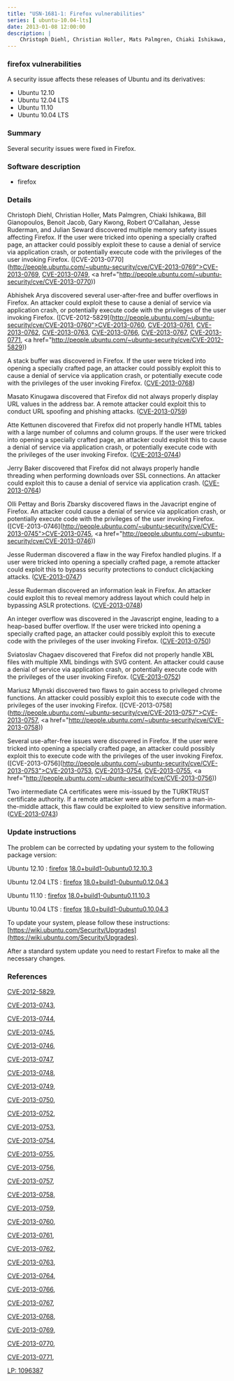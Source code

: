 ```yaml
---
title: "USN-1681-1: Firefox vulnerabilities"
series: [ ubuntu-10.04-lts]
date: 2013-01-08 12:00:00
description: |
    Christoph Diehl, Christian Holler, Mats Palmgren, Chiaki Ishikawa, Bill Gianopoulos, Benoit Jacob, Gary Kwong, Robert O&#39;Callahan, Jesse Ruderman, and Julian Seward discovered multiple memory safety issues affecting Firefox. If the user were tricked into opening a specially crafted page, an attacker could possibly exploit these to cause a denial of service via application crash, or potentially execute code with the privileges of the user invoking Firefox. ([CVE-2013-0770](http://people.ubuntu.com/~ubuntu-security/cve/CVE-2013-0769">CVE-2013-0769</a>, <a href="http://people.ubuntu.com/~ubuntu-security/cve/CVE-2013-0749">CVE-2013-0749</a>, <a href="http://people.ubuntu.com/~ubuntu-security/cve/CVE-2013-0770))
--- 
```

 
 


### firefox vulnerabilities

A security issue affects these releases of Ubuntu and its derivatives:

* Ubuntu 12.10
* Ubuntu 12.04 LTS
* Ubuntu 11.10
* Ubuntu 10.04 LTS

### Summary

Several security issues were fixed in Firefox. 

### Software description

* firefox 

### Details

Christoph Diehl, Christian Holler, Mats Palmgren, Chiaki Ishikawa, Bill Gianopoulos, Benoit Jacob, Gary Kwong, Robert O&#39;Callahan, Jesse Ruderman, and Julian Seward discovered multiple memory safety issues affecting Firefox. If the user were tricked into opening a specially crafted page, an attacker could possibly exploit these to cause a denial of service via application crash, or potentially execute code with the privileges of the user invoking Firefox. ([CVE-2013-0770](http://people.ubuntu.com/~ubuntu-security/cve/CVE-2013-0769">CVE-2013-0769</a>, <a href="http://people.ubuntu.com/~ubuntu-security/cve/CVE-2013-0749">CVE-2013-0749</a>, <a href="http://people.ubuntu.com/~ubuntu-security/cve/CVE-2013-0770))

Abhishek Arya discovered several user-after-free and buffer overflows in Firefox. An attacker could exploit these to cause a denial of service via application crash, or potentially execute code with the privileges of the user invoking Firefox. ([CVE-2012-5829](http://people.ubuntu.com/~ubuntu-security/cve/CVE-2013-0760">CVE-2013-0760</a>, <a href="http://people.ubuntu.com/~ubuntu-security/cve/CVE-2013-0761">CVE-2013-0761</a>, <a href="http://people.ubuntu.com/~ubuntu-security/cve/CVE-2013-0762">CVE-2013-0762</a>, <a href="http://people.ubuntu.com/~ubuntu-security/cve/CVE-2013-0763">CVE-2013-0763</a>, <a href="http://people.ubuntu.com/~ubuntu-security/cve/CVE-2013-0766">CVE-2013-0766</a>, <a href="http://people.ubuntu.com/~ubuntu-security/cve/CVE-2013-0767">CVE-2013-0767</a>, <a href="http://people.ubuntu.com/~ubuntu-security/cve/CVE-2013-0771">CVE-2013-0771</a>, <a href="http://people.ubuntu.com/~ubuntu-security/cve/CVE-2012-5829))

A stack buffer was discovered in Firefox. If the user were tricked into opening a specially crafted page, an attacker could possibly exploit this to cause a denial of service via application crash, or potentially execute code with the privileges of the user invoking Firefox. ([CVE-2013-0768](http://people.ubuntu.com/~ubuntu-security/cve/CVE-2013-0768))

Masato Kinugawa discovered that Firefox did not always properly display URL values in the address bar. A remote attacker could exploit this to conduct URL spoofing and phishing attacks. ([CVE-2013-0759](http://people.ubuntu.com/~ubuntu-security/cve/CVE-2013-0759))

Atte Kettunen discovered that Firefox did not properly handle HTML tables with a large number of columns and column groups. If the user were tricked into opening a specially crafted page, an attacker could exploit this to cause a denial of service via application crash, or potentially execute code with the privileges of the user invoking Firefox. ([CVE-2013-0744](http://people.ubuntu.com/~ubuntu-security/cve/CVE-2013-0744))

Jerry Baker discovered that Firefox did not always properly handle threading when performing downloads over SSL connections. An attacker could exploit this to cause a denial of service via application crash. ([CVE-2013-0764](http://people.ubuntu.com/~ubuntu-security/cve/CVE-2013-0764))

Olli Pettay and Boris Zbarsky discovered flaws in the Javacript engine of Firefox. An attacker could cause a denial of service via application crash, or potentially execute code with the privileges of the user invoking Firefox. ([CVE-2013-0746](http://people.ubuntu.com/~ubuntu-security/cve/CVE-2013-0745">CVE-2013-0745</a>, <a href="http://people.ubuntu.com/~ubuntu-security/cve/CVE-2013-0746))

Jesse Ruderman discovered a flaw in the way Firefox handled plugins. If a user were tricked into opening a specially crafted page, a remote attacker could exploit this to bypass security protections to conduct clickjacking attacks. ([CVE-2013-0747](http://people.ubuntu.com/~ubuntu-security/cve/CVE-2013-0747))

Jesse Ruderman discovered an information leak in Firefox. An attacker could exploit this to reveal memory address layout which could help in bypassing ASLR protections. ([CVE-2013-0748](http://people.ubuntu.com/~ubuntu-security/cve/CVE-2013-0748))

An integer overflow was discovered in the Javascript engine, leading to a heap-based buffer overflow. If the user were tricked into opening a specially crafted page, an attacker could possibly exploit this to execute code with the privileges of the user invoking Firefox. ([CVE-2013-0750](http://people.ubuntu.com/~ubuntu-security/cve/CVE-2013-0750))

Sviatoslav Chagaev discovered that Firefox did not properly handle XBL files with multiple XML bindings with SVG content. An attacker could cause a denial of service via application crash, or potentially execute code with the privileges of the user invoking Firefox. ([CVE-2013-0752](http://people.ubuntu.com/~ubuntu-security/cve/CVE-2013-0752))

Mariusz Mlynski discovered two flaws to gain access to privileged chrome functions. An attacker could possibly exploit this to execute code with the privileges of the user invoking Firefox. ([CVE-2013-0758](http://people.ubuntu.com/~ubuntu-security/cve/CVE-2013-0757">CVE-2013-0757</a>, <a href="http://people.ubuntu.com/~ubuntu-security/cve/CVE-2013-0758))

Several use-after-free issues were discovered in Firefox. If the user were tricked into opening a specially crafted page, an attacker could possibly exploit this to execute code with the privileges of the user invoking Firefox. ([CVE-2013-0756](http://people.ubuntu.com/~ubuntu-security/cve/CVE-2013-0753">CVE-2013-0753</a>, <a href="http://people.ubuntu.com/~ubuntu-security/cve/CVE-2013-0754">CVE-2013-0754</a>, <a href="http://people.ubuntu.com/~ubuntu-security/cve/CVE-2013-0755">CVE-2013-0755</a>, <a href="http://people.ubuntu.com/~ubuntu-security/cve/CVE-2013-0756))

Two intermediate CA certificates were mis-issued by the TURKTRUST certificate authority. If a remote attacker were able to perform a man-in-the-middle attack, this flaw could be exploited to view sensitive information. ([CVE-2013-0743](http://people.ubuntu.com/~ubuntu-security/cve/CVE-2013-0743)) 

### Update instructions

The problem can be corrected by updating your system to the following package version:

Ubuntu 12.10
 : [firefox](https://launchpad.net/ubuntu/+source/firefox) <span> [18.0+build1-0ubuntu0.12.10.3](https://launchpad.net/ubuntu/+source/firefox/18.0+build1-0ubuntu0.12.10.3) </span> 

Ubuntu 12.04 LTS
 : [firefox](https://launchpad.net/ubuntu/+source/firefox) <span> [18.0+build1-0ubuntu0.12.04.3](https://launchpad.net/ubuntu/+source/firefox/18.0+build1-0ubuntu0.12.04.3) </span> 

Ubuntu 11.10
 : [firefox](https://launchpad.net/ubuntu/+source/firefox) <span> [18.0+build1-0ubuntu0.11.10.3](https://launchpad.net/ubuntu/+source/firefox/18.0+build1-0ubuntu0.11.10.3) </span> 

Ubuntu 10.04 LTS
 : [firefox](https://launchpad.net/ubuntu/+source/firefox) <span> [18.0+build1-0ubuntu0.10.04.3](https://launchpad.net/ubuntu/+source/firefox/18.0+build1-0ubuntu0.10.04.3) </span> 

To update your system, please follow these instructions: [https://wiki.ubuntu.com/Security/Upgrades](https://wiki.ubuntu.com/Security/Upgrades).

After a standard system update you need to restart Firefox to make all the necessary changes. 

### References

 
 [CVE-2012-5829](http://people.ubuntu.com/~ubuntu-security/cve/CVE-2012-5829), 

 [CVE-2013-0743](http://people.ubuntu.com/~ubuntu-security/cve/CVE-2013-0743), 

 [CVE-2013-0744](http://people.ubuntu.com/~ubuntu-security/cve/CVE-2013-0744), 

 [CVE-2013-0745](http://people.ubuntu.com/~ubuntu-security/cve/CVE-2013-0745), 

 [CVE-2013-0746](http://people.ubuntu.com/~ubuntu-security/cve/CVE-2013-0746), 

 [CVE-2013-0747](http://people.ubuntu.com/~ubuntu-security/cve/CVE-2013-0747), 

 [CVE-2013-0748](http://people.ubuntu.com/~ubuntu-security/cve/CVE-2013-0748), 

 [CVE-2013-0749](http://people.ubuntu.com/~ubuntu-security/cve/CVE-2013-0749), 

 [CVE-2013-0750](http://people.ubuntu.com/~ubuntu-security/cve/CVE-2013-0750), 

 [CVE-2013-0752](http://people.ubuntu.com/~ubuntu-security/cve/CVE-2013-0752), 

 [CVE-2013-0753](http://people.ubuntu.com/~ubuntu-security/cve/CVE-2013-0753), 

 [CVE-2013-0754](http://people.ubuntu.com/~ubuntu-security/cve/CVE-2013-0754), 

 [CVE-2013-0755](http://people.ubuntu.com/~ubuntu-security/cve/CVE-2013-0755), 

 [CVE-2013-0756](http://people.ubuntu.com/~ubuntu-security/cve/CVE-2013-0756), 

 [CVE-2013-0757](http://people.ubuntu.com/~ubuntu-security/cve/CVE-2013-0757), 

 [CVE-2013-0758](http://people.ubuntu.com/~ubuntu-security/cve/CVE-2013-0758), 

 [CVE-2013-0759](http://people.ubuntu.com/~ubuntu-security/cve/CVE-2013-0759), 

 [CVE-2013-0760](http://people.ubuntu.com/~ubuntu-security/cve/CVE-2013-0760), 

 [CVE-2013-0761](http://people.ubuntu.com/~ubuntu-security/cve/CVE-2013-0761), 

 [CVE-2013-0762](http://people.ubuntu.com/~ubuntu-security/cve/CVE-2013-0762), 

 [CVE-2013-0763](http://people.ubuntu.com/~ubuntu-security/cve/CVE-2013-0763), 

 [CVE-2013-0764](http://people.ubuntu.com/~ubuntu-security/cve/CVE-2013-0764), 

 [CVE-2013-0766](http://people.ubuntu.com/~ubuntu-security/cve/CVE-2013-0766), 

 [CVE-2013-0767](http://people.ubuntu.com/~ubuntu-security/cve/CVE-2013-0767), 

 [CVE-2013-0768](http://people.ubuntu.com/~ubuntu-security/cve/CVE-2013-0768), 

 [CVE-2013-0769](http://people.ubuntu.com/~ubuntu-security/cve/CVE-2013-0769), 

 [CVE-2013-0770](http://people.ubuntu.com/~ubuntu-security/cve/CVE-2013-0770), 

 [CVE-2013-0771](http://people.ubuntu.com/~ubuntu-security/cve/CVE-2013-0771), 

 [LP: 1096387](https://launchpad.net/bugs/1096387)
 

